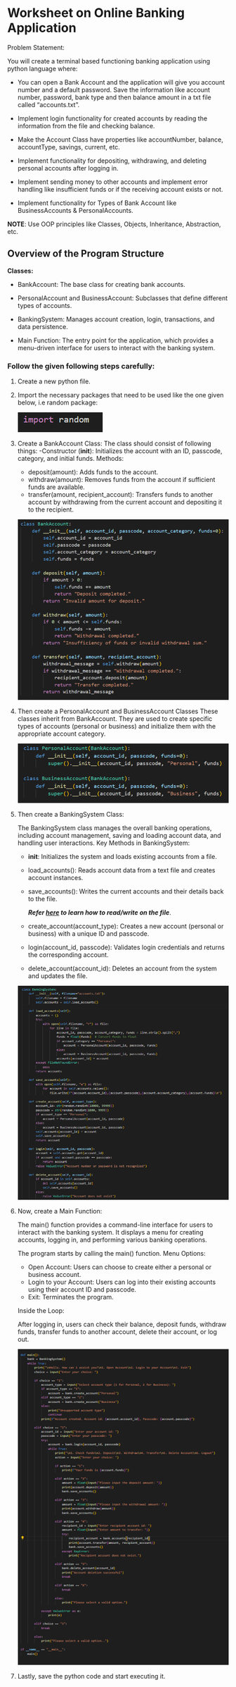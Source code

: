 # Worksheet on Online Banking Application

Problem Statement:

You will create a terminal based functioning banking application using python language where:
- You can open a Bank Account and the application will give you account number and a default password. Save the information like account number, password, bank type and then balance amount in a txt file called “accounts.txt”.

- Implement login functionality for created accounts by reading the information from the file and checking balance. 

- Make the Account Class have properties like accountNumber, balance, accountType, savings, current, etc. 

- Implement functionality for depositing, withdrawing, and deleting personal accounts after logging in. 

- Implement sending money to other accounts and implement error handling like insufficient funds or if the receiving account exists or not. 

- Implement functionality for Types of Bank Account like BusinessAccounts & PersonalAccounts. 
    
**NOTE**: Use OOP principles like Classes, Objects, Inheritance, Abstraction, etc. 

## Overview of the Program Structure
**Classes:**

- BankAccount: The base class for creating bank accounts.

- PersonalAccount and BusinessAccount: Subclasses that define different types of accounts.

- BankingSystem: Manages account creation, login, transactions, and data persistence.

- Main Function: The entry point for the application, which provides a menu-driven interface for users to interact with the banking system.

### Follow the given following steps carefully:

1. Create a new python file. 
2. Import the necessary packages that need to be used like the one given below, i.e random package:

    ![randomPackage](../assets/w2_randomPck.png)

3. Create a BankAccount Class: 
The class should consist of following things:
-Constructor (__init__): Initializes the account with an ID, passcode, category, and initial funds.
Methods:
    - deposit(amount): Adds funds to the account.
    - withdraw(amount): Removes funds from the account if sufficient funds are available.
    - transfer(amount, recipient_account): Transfers funds to another account by withdrawing from the current account and depositing it to the recipient.
    
    ![BankAccountClass](../assets/w2_bankAccountClass.png) 

4. Then create a PersonalAccount and BusinessAccount Classes
These classes inherit from BankAccount. They are used to create specific types of accounts (personal or business) and initialize them with the appropriate account category.

     ![PersonalBusinessAccountClass](../assets/w2_PBAccountClass.png) 

5. Then create a BankingSystem Class: 

    The BankingSystem class manages the overall banking operations, including account management, saving and loading account data, and handling user interactions.
    Key Methods in BankingSystem:

    - __init__: Initializes the system and loads existing accounts from a file.
    - load_accounts(): Reads account data from a text file and creates account instances.
    - save_accounts(): Writes the current accounts and their details back to the file.

        ***Refer [here](https://www.dataquest.io/blog/read-file-python/#:~:text=Python%20provides%20a%20built-in,we%20can%20manipulate%20its%20content) to learn how to read/write on the file***. 

    - create_account(account_type): Creates a new account (personal or business) with a unique ID and passcode.
    - login(account_id, passcode): Validates login credentials and returns the corresponding account.
    - delete_account(account_id): Deletes an account from the system and updates the file.

    ![PersonalBusinessAccountClass](../assets/w2_bankingSystemClass.png)

6. Now, create a Main Function: 

    The main() function provides a command-line interface for users to interact with the banking system. It displays a menu for creating accounts, logging in, and performing various banking operations.

    The program starts by calling the main() function.
    Menu Options:
    - Open Account: Users can choose to create either a personal or business account.
    - Login to your Account: Users can log into their existing accounts using their account ID and passcode.
    - Exit: Terminates the program.

    Inside the Loop:

    After logging in, users can check their balance, deposit funds, withdraw funds, transfer funds to another account, delete their account, or log out.

    ![PersonalBusinessAccountClass](../assets/w2_mainClass.png)

7. Lastly, save the python code and start executing it. 